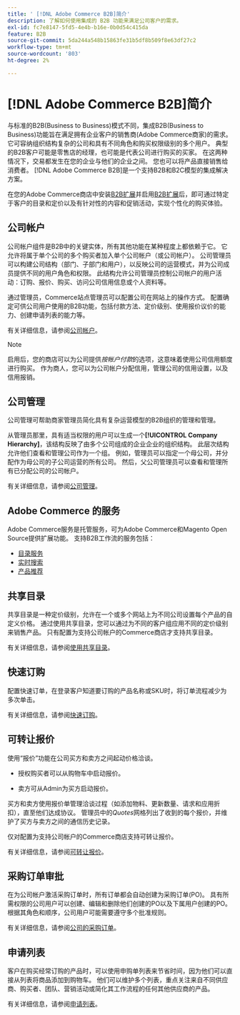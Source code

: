 ```yaml
---
title: ' [!DNL Adobe Commerce B2B]简介'
description: 了解如何使用集成的 B2B 功能来满足公司客户的需求。
exl-id: fc7e8147-5fd5-4e4b-b16e-0b0d54c415da
feature: B2B
source-git-commit: 5da244a548b15863fe31b5df8b509f8e63df27c2
workflow-type: tm+mt
source-wordcount: '803'
ht-degree: 2%

---
```


# [!DNL Adobe Commerce B2B]简介

与标准的B2B(Business to Business)模式不同，集成B2B(Business to Business)功能旨在满足拥有企业客户的销售商(Adobe Commerce商家)的需求。 它可容纳组织结构复杂的公司和具有不同角色和购买权限级别的多个用户。 典型的B2B客户可能是零售店的经理，也可能是代表公司进行购买的买家。 在这两种情况下，交易都发生在您的企业与他们的企业之间。 您也可以将产品直接销售给消费者。 [!DNL Adobe Commerce B2B]是一个支持B2B和B2C模型的集成解决方案。

在您的Adobe Commerce商店中安装[B2B扩展](install.md)并启用[B2B扩展](enable-basic-features.md)后，即可通过特定于客户的目录和定价以及有针对性的内容和促销活动，实现个性化的购买体验。

## 公司帐户

公司帐户组件是B2B中的关键实体，所有其他功能在某种程度上都依赖于它。 它允许将属于单个公司的多个购买者加入单个公司帐户（或公司帐户）。 公司管理员可以构建公司结构（部门、子部门和用户），以反映公司的运营模式，并为公司成员提供不同的用户角色和权限。 此结构允许公司管理员控制公司帐户的用户活动：订购、报价、购买、访问公司信用信息或个人资料等。

通过管理员，Commerce站点管理员可以配置公司在网站上的操作方式。 配置确定可供公司用户使用的B2B功能，包括付款方法、定价级别、使用报价议价的能力、创建申请列表的能力等。

有关详细信息，请参阅[公司帐户](account-companies.md)。

>[!NOTE]
>
>启用后，您的商店可以为公司提供&#x200B;_按帐户付款_&#x200B;的选项，这意味着使用公司信用额度进行购买。 作为商人，您可以为公司帐户分配信用，管理公司的信用设置，以及信用报销。

## 公司管理

公司管理可帮助商家管理员简化具有复杂运营模型的B2B组织的管理和管理。

从管理员那里，具有适当权限的用户可以生成一个&#x200B;**[!UICONTROL Company Hierarchy]**，该结构反映了由多个公司组成的企业企业的组织结构。 此层次结构允许他们查看和管理公司作为一个组。 例如，管理员可以指定一个母公司，并分配作为母公司的子公司运营的所有公司。 然后，父公司管理员可以查看和管理所有已分配公司的公司帐户。

有关详细信息，请参阅[公司管理](manage-companies.md)。

## Adobe Commerce 的服务

Adobe Commerce服务是托管服务，可为Adobe Commerce和Magento Open Source提供扩展功能。 支持B2B工作流的服务包括：

* [目录服务](https://experienceleague.adobe.com/docs/commerce/catalog-service/guide-overview.html?lang=zh-Hans)
* [实时搜索](https://experienceleague.adobe.com/docs/commerce/live-search/guide-overview.html?lang=zh-Hans)
* [产品推荐](https://experienceleague.adobe.com/docs/commerce/product-recommendations/guide-overview.html?lang=zh-Hans)

## 共享目录

共享目录是一种定价级别，允许在一个或多个网站上为不同公司设置每个产品的自定义价格。 通过使用共享目录，您可以通过为不同的客户组应用不同的定价级别来销售产品。 只有配置为支持公司帐户的Commerce商店才支持共享目录。

有关详细信息，请参阅[使用共享目录](catalog-shared.md)。

## 快速订购

配置快速订单，在登录客户知道要订购的产品名称或SKU时，将订单流程减少为多次单击。

有关详细信息，请参阅[快速订购](quick-order.md)。

## 可转让报价

使用“报价”功能在公司买方和卖方之间起动价格洽谈。

* 授权购买者可以从购物车中启动报价。

* 卖方可从Admin为买方启动报价。

买方和卖方使用报价单管理洽谈过程（如添加物料、更新数量、请求和应用折扣），直至他们达成协议。 管理员中的&#x200B;_Quotes_&#x200B;网格列出了收到的每个报价，并维护了买方与卖方之间的通信历史记录。

仅对配置为支持公司帐户的Commerce商店支持可转让报价。

有关详细信息，请参阅[可转让报价](quotes.md)。

## 采购订单审批

在为公司帐户激活采购订单时，所有订单都会自动创建为采购订单(PO)。 具有所需权限的公司用户可以创建、编辑和删除他们创建的PO以及下属用户创建的PO。 根据其角色和顺序，公司用户可能需要遵守多个批准规则。

有关详细信息，请参阅[公司的采购订单](purchase-order-flow.md)。

## 申请列表

客户在购买经常订购的产品时，可以使用申购单列表来节省时间，因为他们可以直接从列表将商品添加到购物车。 他们可以维护多个列表，重点关注来自不同供应商、购买者、团队、营销活动或简化其工作流程的任何其他供应商的产品。

有关详细信息，请参阅[申请列表](requisition-lists.md)。
